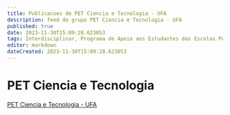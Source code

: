 ```yaml
---
title: Publicacoes de PET Ciencia e Tecnologia - UFA 
description: feed do grupo PET Ciencia e Tecnologia - UFA
published: true
date: 2023-11-30T15:09:28.623053
tags: Interdisciplinar, Programa de Apoio aos Estudantes das Escolas Publicas do Estado
editor: markdown
dateCreated: 2023-11-30T15:09:28.623053
---
```


# PET Ciencia e Tecnologia
[PET Ciencia e Tecnologia - UFA](/grupo/12PETCienciaeTecnologiaUFA.md)